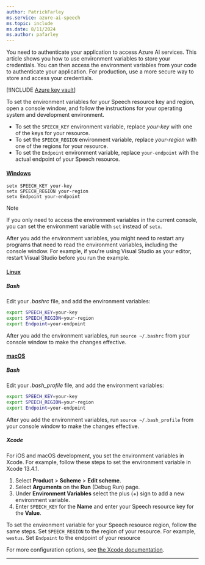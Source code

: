 ```yaml
---
author: PatrickFarley
ms.service: azure-ai-speech
ms.topic: include
ms.date: 8/11/2024
ms.author: pafarley
---
```


You need to authenticate your application to access Azure AI services. This article shows you how to use environment variables to store your credentials. You can then access the environment variables from your code to authenticate your application. For production, use a more secure way to store and access your credentials. 

[!INCLUDE [Azure key vault](~/reusable-content/ce-skilling/azure/includes/ai-services/security/microsoft-entra-id-akv-expanded.md)]

To set the environment variables for your Speech resource key and region, open a console window, and follow the instructions for your operating system and development environment.

- To set the `SPEECH_KEY` environment variable, replace *your-key* with one of the keys for your resource.
- To set the `SPEECH_REGION` environment variable, replace *your-region* with one of the regions for your resource.
- To set the `Endpoint` environment variable, replace `your-endpoint` with the actual endpoint of your Speech resource.

#### [Windows](#tab/windows)

```console
setx SPEECH_KEY your-key
setx SPEECH_REGION your-region
setx Endpoint your-endpoint
```

> [!NOTE]
> If you only need to access the environment variables in the current console, you can set the environment variable with `set` instead of `setx`.

After you add the environment variables, you might need to restart any programs that need to read the environment variables, including the console window. For example, if you're using Visual Studio as your editor, restart Visual Studio before you run the example.

#### [Linux](#tab/linux)

##### Bash

Edit your *.bashrc* file, and add the environment variables:

```bash
export SPEECH_KEY=your-key
export SPEECH_REGION=your-region
export Endpoint=your-endpoint
```

After you add the environment variables, run `source ~/.bashrc` from your console window to make the changes effective.

#### [macOS](#tab/macos)

##### Bash

Edit your *.bash_profile* file, and add the environment variables:

```bash
export SPEECH_KEY=your-key
export SPEECH_REGION=your-region
export Endpoint=your-endpoint
```

After you add the environment variables, run `source ~/.bash_profile` from your console window to make the changes effective.

##### Xcode

For iOS and macOS development, you set the environment variables in Xcode. For example, follow these steps to set the environment variable in Xcode 13.4.1.

1. Select **Product** > **Scheme** > **Edit scheme**.
1. Select **Arguments** on the **Run** (Debug Run) page.
1. Under **Environment Variables** select the plus (+) sign to add a new environment variable.
1. Enter `SPEECH_KEY` for the **Name** and enter your Speech resource key for the **Value**.

To set the environment variable for your Speech resource region, follow the same steps. Set `SPEECH_REGION` to the region of your resource. For example, `westus`. Set `Endpoint` to the endpoint of your resource

For more configuration options, see [the Xcode documentation](https://help.apple.com/xcode/#/dev745c5c974).

---
